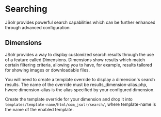 # Searching
JSolr provides powerful search capabilities which can be further enhanced through advanced configuration.

## Dimensions
JSolr provides a way to display customized search results through the use of a feature called Dimensions. Dimensions show results which match certain filtering criteria, allowing you to have, for example, results tailored for showing images or downloadable files.

You will need to create a template override to display a dimension's search results. The name of the override must be results_dimension-alias.php, hwere dimension-alias is the alias specified by your configured dimension.

Create the template override for your dimension and drop it into ```templates/template-name/html/com_jsolr/search/```, where template-name is the name of the enabled template.